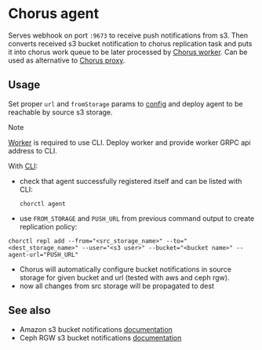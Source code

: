 # Chorus agent

Serves webhook on port `:9673` to receive push notifications from s3.
Then converts received s3 bucket notification to chorus replication task and puts it into chorus work queue to be later
processed by [Chorus worker](../worker).
Can be used as alternative to [Chorus proxy](../proxy).

## Usage

Set proper `url` and `fromStorage` params to [config](./config.yaml) and deploy agent to be reachable by source s3
storage.

> [!NOTE]  
> [Worker](../worker) is required to use CLI. Deploy worker and provide worker GRPC api address to CLI.

With [CLI](../../tools/chorctl):
- check that agent successfully registered itself and can be listed with CLI:
  ```shell
  chorctl agent
  ```
- use `FROM_STORAGE` and `PUSH_URL` from previous command output to create replication policy:
```shell
chorctl repl add --from="<src_storage_name>" --to="<dest_storage_name>" --user="<s3 user>" --bucket="<bucket name>" --agent-url="PUSH_URL"
```
- Chorus will automatically configure bucket notifications in source storage for given bucket and url (tested with aws and ceph rgw).
- now all changes from src storage will be propagated to dest

## See also

- Amazon s3 bucket
  notifications [documentation](https://docs.aws.amazon.com/AmazonS3/latest/userguide/EventNotifications.html)
- Ceph RGW s3 bucket notifications [documentation](https://docs.ceph.com/en/latest/radosgw/notifications/)
